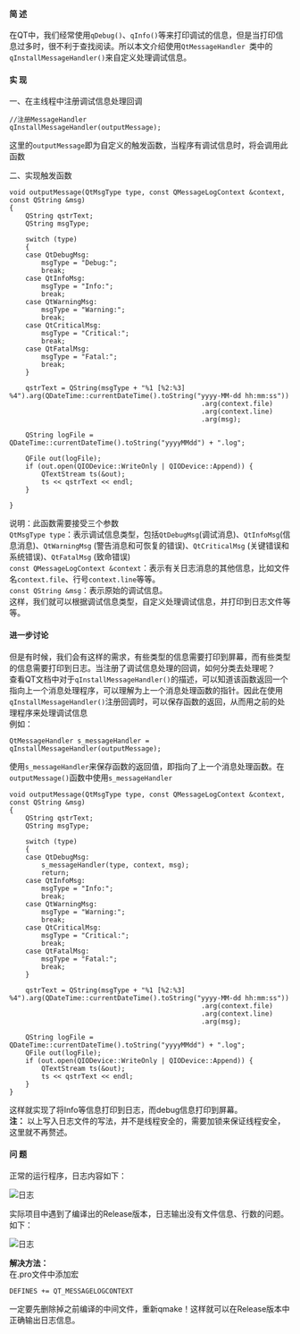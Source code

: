 #### 简 述
在QT中，我们经常使用`qDebug()`、`qInfo()`等来打印调试的信息，但是当打印信息过多时，很不利于查找阅读。所以本文介绍使用`QtMessageHandler `类中的`qInstallMessageHandler()`来自定义处理调试信息。

#### 实 现
一、在主线程中注册调试信息处理回调
```
//注册MessageHandler
qInstallMessageHandler(outputMessage);
```
这里的`outputMessage`即为自定义的触发函数，当程序有调试信息时，将会调用此函数

二、实现触发函数
```
void outputMessage(QtMsgType type, const QMessageLogContext &context, const QString &msg)
{
    QString qstrText;
    QString msgType;

    switch (type)
    {
    case QtDebugMsg:
        msgType = "Debug:";
        break;
    case QtInfoMsg:
        msgType = "Info:";
        break;
    case QtWarningMsg:
        msgType = "Warning:";
        break;
    case QtCriticalMsg:
        msgType = "Critical:";
        break;
    case QtFatalMsg:
        msgType = "Fatal:";
        break;
    }

    qstrText = QString(msgType + "%1 [%2:%3] %4").arg(QDateTime::currentDateTime().toString("yyyy-MM-dd hh:mm:ss"))
                                                .arg(context.file) 
                                                .arg(context.line)
                                                .arg(msg);

    QString logFile = QDateTime::currentDateTime().toString("yyyyMMdd") + ".log";

    QFile out(logFile);
    if (out.open(QIODevice::WriteOnly | QIODevice::Append)) {
        QTextStream ts(&out);
        ts << qstrText << endl;
    }

}
```
说明：此函数需要接受三个参数  
`QtMsgType type`：表示调试信息类型，包括`QtDebugMsg`(调试消息)、`QtInfoMsg`(信息消息)、`QtWarningMsg` (警告消息和可恢复的错误)、`QtCriticalMsg` (关键错误和系统错误)、`QtFatalMsg` (致命错误)  
`const QMessageLogContext &context`：表示有关日志消息的其他信息，比如文件名`context.file`、行号`context.line`等等。  
`const QString &msg`：表示原始的调试信息。  
这样，我们就可以根据调试信息类型，自定义处理调试信息，并打印到日志文件等等。

#### 进一步讨论
但是有时候，我们会有这样的需求，有些类型的信息需要打印到屏幕，而有些类型的信息需要打印到日志。当注册了调试信息处理的回调，如何分类去处理呢？  
查看QT文档中对于`qInstallMessageHandler()`的描述，可以知道该函数返回一个指向上一个消息处理程序，可以理解为上一个消息处理函数的指针。因此在使用`qInstallMessageHandler()`注册回调时，可以保存函数的返回，从而用之前的处理程序来处理调试信息  
例如：
```
QtMessageHandler s_messageHandler = qInstallMessageHandler(outputMessage);
```
使用`s_messageHandler`来保存函数的返回值，即指向了上一个消息处理函数。在`outputMessage()`函数中使用`s_messageHandler`
```
void outputMessage(QtMsgType type, const QMessageLogContext &context, const QString &msg)
{
    QString qstrText;
    QString msgType;

    switch (type)
    {
    case QtDebugMsg:
        s_messageHandler(type, context, msg);
        return;
    case QtInfoMsg:
        msgType = "Info:";
        break;
    case QtWarningMsg:
        msgType = "Warning:";
        break;
    case QtCriticalMsg:
        msgType = "Critical:";
        break;
    case QtFatalMsg:
        msgType = "Fatal:";
        break;
    }

    qstrText = QString(msgType + "%1 [%2:%3] %4").arg(QDateTime::currentDateTime().toString("yyyy-MM-dd hh:mm:ss"))
                                                .arg(context.file)
                                                .arg(context.line)
                                                .arg(msg);

    QString logFile = QDateTime::currentDateTime().toString("yyyyMMdd") + ".log";
    QFile out(logFile);
    if (out.open(QIODevice::WriteOnly | QIODevice::Append)) {
        QTextStream ts(&out);
        ts << qstrText << endl;
    }
}
```
这样就实现了将Info等信息打印到日志，而debug信息打印到屏幕。  
**注：** 以上写入日志文件的写法，并不是线程安全的，需要加锁来保证线程安全，这里就不再赘述。

#### 问 题
正常的运行程序，日志内容如下：

![日志](https://upload-images.jianshu.io/upload_images/22192996-fb9a14f6c5c71468.png?imageMogr2/auto-orient/strip%7CimageView2/2/w/1240)

实际项目中遇到了编译出的Release版本，日志输出没有文件信息、行数的问题。如下：

![日志](https://upload-images.jianshu.io/upload_images/22192996-e0b31efaad9b1536.png?imageMogr2/auto-orient/strip%7CimageView2/2/w/1240)

**解决方法：**  
在.pro文件中添加宏
```
DEFINES += QT_MESSAGELOGCONTEXT
```
一定要先删除掉之前编译的中间文件，重新qmake！这样就可以在Release版本中正确输出日志信息。
